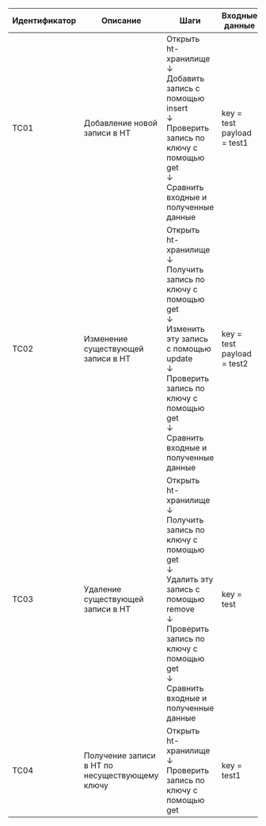 | Идентификатор | Описание                                       | Шаги                                                                                                                                                                                                            | Входные данные                | Ожидаемые результаты                             | Фактические результаты | Статус          |
|---------------|------------------------------------------------|-----------------------------------------------------------------------------------------------------------------------------------------------------------------------------------------------------------------|-------------------------------|--------------------------------------------------|------------------------|-----------------|
| TC01          | Добавление новой записи в HT                   | Открыть ht-хранилище<br>↓<br>Добавить запись с помощью insert<br>↓<br>Проверить запись по ключу с помощью get<br>↓<br>Сравнить входные и полученные данные                                                      | key = test<br>payload = test1 | Входные и полученные данные должны быть равны    | Как ожидали            | Пройден успешно |
| TC02          | Изменение существующей записи в HT             | Открыть ht-хранилище<br>↓<br>Получить запись по ключу с помощью get<br>↓<br>Изменить эту запись с помощью update <br>↓<br>Проверить запись по ключу с помощью get<br>↓<br>Сравнить входные и полученные данные  | key = test<br>payload = test2 | Входные и полученные данные должны быть различны | Как ожидали            | Пройден успешно |
| TC03          | Удаление существующей записи в HT              | Открыть ht-хранилище<br>↓<br>Получить запись по ключу с помощью get<br>↓<br>Удалить эту запись с помощью remove <br>↓<br>Проверить запись по ключу с помощью get<br>↓<br>Сравнить входные и полученные данные   | key = test                    | второй вызов get должен завершиться неудачно     | Как ожидали            | Пройден успешно |
| TC04          | Получение записи в HT по несуществующему ключу | Открыть ht-хранилище<br>↓<br>Проверить запись по ключу с помощью get                                                                                                                                            | key = test1                   | Вызов get должен завершиться неудачно            | Как ожидали            | пройден успешно |